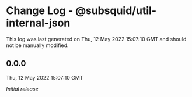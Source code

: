# Change Log - @subsquid/util-internal-json

This log was last generated on Thu, 12 May 2022 15:07:10 GMT and should not be manually modified.

## 0.0.0
Thu, 12 May 2022 15:07:10 GMT

_Initial release_

